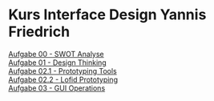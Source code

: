 # Kurs Interface Design Yannis Friedrich 

[Aufgabe 00 - SWOT Analyse](http://yannis-friedrich.de/interface/interface_exercise_00/)<br>
[Aufgabe 01 - Design Thinking](https://piratefisherman.github.io/IFD-SoSe20/exercise_01/)<br>
[Aufgabe 02.1 - Prototyping Tools](https://piratefisherman.github.io/IFD-SoSe20/exercise_02.1_figma/)<br>
[Aufgabe 02.2 - Lofid Prototyping](https://piratefisherman.github.io/IFD-SoSe20/exercise_02.2/)<br>
[Aufgabe 03 - GUI Operations](https://piratefisherman.github.io/IFD-SoSe20/exercise_03)<br>
